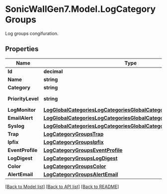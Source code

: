 # SonicWallGen7.Model.LogCategoryGroups
Log groups congifuration.

## Properties

Name | Type | Description | Notes
------------ | ------------- | ------------- | -------------
**Id** | **decimal** | ID. | 
**Name** | **string** | Name. | [optional] 
**Category** | **string** | Name. | [optional] 
**PriorityLevel** | **string** | Set priority level. | [optional] 
**LogMonitor** | [**LogGlobalCategoriesLogCategoriesGlobalCategoryAttributeLogMonitor**](LogGlobalCategoriesLogCategoriesGlobalCategoryAttributeLogMonitor.md) |  | [optional] 
**EmailAlert** | [**LogGlobalCategoriesLogCategoriesGlobalCategoryAttributeEmailAlert**](LogGlobalCategoriesLogCategoriesGlobalCategoryAttributeEmailAlert.md) |  | [optional] 
**Syslog** | [**LogGlobalCategoriesLogCategoriesGlobalCategoryAttributeSyslog**](LogGlobalCategoriesLogCategoriesGlobalCategoryAttributeSyslog.md) |  | [optional] 
**Trap** | [**LogCategoryGroupsTrap**](LogCategoryGroupsTrap.md) |  | [optional] 
**Ipfix** | [**LogCategoryGroupsIpfix**](LogCategoryGroupsIpfix.md) |  | [optional] 
**EventProfile** | [**LogCategoryGroupsEventProfile**](LogCategoryGroupsEventProfile.md) |  | [optional] 
**LogDigest** | [**LogCategoryGroupsLogDigest**](LogCategoryGroupsLogDigest.md) |  | [optional] 
**Color** | [**LogCategoryGroupsColor**](LogCategoryGroupsColor.md) |  | [optional] 
**AlertEmail** | [**LogCategoryGroupsAlertEmail**](LogCategoryGroupsAlertEmail.md) |  | [optional] 

[[Back to Model list]](../README.md#documentation-for-models) [[Back to API list]](../README.md#documentation-for-api-endpoints) [[Back to README]](../README.md)

